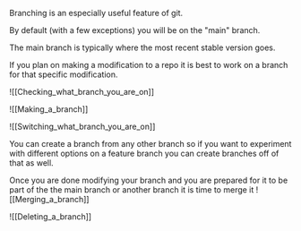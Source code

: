 Branching is an especially useful feature of git.

By default (with a few exceptions) you will be on the "main" branch.

The main branch is typically where the most recent stable version goes.

If you plan on making a modification to a repo it is best to work on a branch for that specific modification.

![[Checking_what_branch_you_are_on]]

![[Making_a_branch]]

![[Switching_what_branch_you_are_on]]

You can create a branch from any other branch so if you want to experiment with different options on a feature branch you can create branches off of that as well.

Once you are done modifying your branch and you are prepared for it to be part of the the main branch or another branch it is time to merge it 
![[Merging_a_branch]]

![[Deleting_a_branch]]